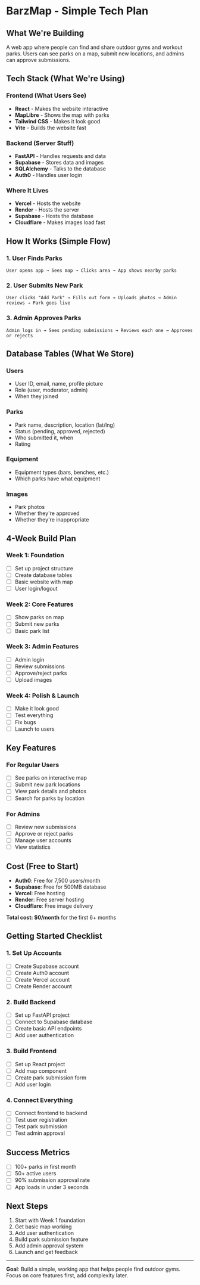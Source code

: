 # BarzMap - Simple Tech Plan

## What We're Building
A web app where people can find and share outdoor gyms and workout parks. Users can see parks on a map, submit new locations, and admins can approve submissions.

## Tech Stack (What We're Using)

### Frontend (What Users See)
- **React** - Makes the website interactive
- **MapLibre** - Shows the map with parks
- **Tailwind CSS** - Makes it look good
- **Vite** - Builds the website fast

### Backend (Server Stuff)
- **FastAPI** - Handles requests and data
- **Supabase** - Stores data and images
- **SQLAlchemy** - Talks to the database
- **Auth0** - Handles user login

### Where It Lives
- **Vercel** - Hosts the website
- **Render** - Hosts the server
- **Supabase** - Hosts the database
- **Cloudflare** - Makes images load fast

## How It Works (Simple Flow)

### 1. User Finds Parks
```
User opens app → Sees map → Clicks area → App shows nearby parks
```

### 2. User Submits New Park
```
User clicks "Add Park" → Fills out form → Uploads photos → Admin reviews → Park goes live
```

### 3. Admin Approves Parks
```
Admin logs in → Sees pending submissions → Reviews each one → Approves or rejects
```

## Database Tables (What We Store)

### Users
- User ID, email, name, profile picture
- Role (user, moderator, admin)
- When they joined

### Parks
- Park name, description, location (lat/lng)
- Status (pending, approved, rejected)
- Who submitted it, when
- Rating

### Equipment
- Equipment types (bars, benches, etc.)
- Which parks have what equipment

### Images
- Park photos
- Whether they're approved
- Whether they're inappropriate

## 4-Week Build Plan

### Week 1: Foundation
- [ ] Set up project structure
- [ ] Create database tables
- [ ] Basic website with map
- [ ] User login/logout

### Week 2: Core Features
- [ ] Show parks on map
- [ ] Submit new parks
- [ ] Basic park list

### Week 3: Admin Features
- [ ] Admin login
- [ ] Review submissions
- [ ] Approve/reject parks
- [ ] Upload images

### Week 4: Polish & Launch
- [ ] Make it look good
- [ ] Test everything
- [ ] Fix bugs
- [ ] Launch to users

## Key Features

### For Regular Users
- [ ] See parks on interactive map
- [ ] Submit new park locations
- [ ] View park details and photos
- [ ] Search for parks by location

### For Admins
- [ ] Review new submissions
- [ ] Approve or reject parks
- [ ] Manage user accounts
- [ ] View statistics

## Cost (Free to Start)
- **Auth0**: Free for 7,500 users/month
- **Supabase**: Free for 500MB database
- **Vercel**: Free hosting
- **Render**: Free server hosting
- **Cloudflare**: Free image delivery

**Total cost: $0/month** for the first 6+ months

## Getting Started Checklist

### 1. Set Up Accounts
- [ ] Create Supabase account
- [ ] Create Auth0 account
- [ ] Create Vercel account
- [ ] Create Render account

### 2. Build Backend
- [ ] Set up FastAPI project
- [ ] Connect to Supabase database
- [ ] Create basic API endpoints
- [ ] Add user authentication

### 3. Build Frontend
- [ ] Set up React project
- [ ] Add map component
- [ ] Create park submission form
- [ ] Add user login

### 4. Connect Everything
- [ ] Connect frontend to backend
- [ ] Test user registration
- [ ] Test park submission
- [ ] Test admin approval

## Success Metrics
- [ ] 100+ parks in first month
- [ ] 50+ active users
- [ ] 90% submission approval rate
- [ ] App loads in under 3 seconds

## Next Steps
1. Start with Week 1 foundation
2. Get basic map working
3. Add user authentication
4. Build park submission feature
5. Add admin approval system
6. Launch and get feedback

---

**Goal**: Build a simple, working app that helps people find outdoor gyms. Focus on core features first, add complexity later.
